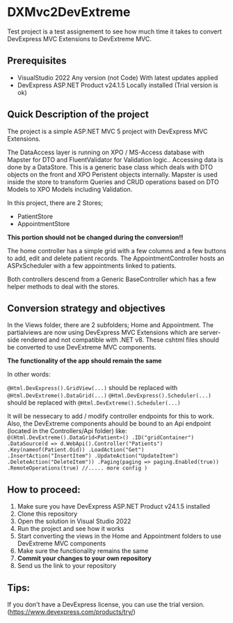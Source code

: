 # DXMvc2DevExtreme

Test project is a test assignement to see how much time it takes to convert DevExpress MVC Extensions to DevExtreme MVC.

## Prerequisites
- VisualStudio 2022 Any version (not Code) With latest updates applied
- DevExpress ASP.NET Product v24.1.5 Locally installed (Trial version is ok)

## Quick Description of the project
The project is a simple ASP.NET MVC 5 project with DevExpress MVC Extensions.

The DataAccess layer is running on XPO / MS-Access database with Mapster for DTO and FluentValidator for Validation logic..
Accessing data is done by a DataStore. This is a generic base class which deals with DTO objects on the front and XPO Peristent objects internally.
Mapster is used inside the store to transform Queries and CRUD operations based on DTO Models to XPO Models including Validation.

In this project, there are 2 Stores; 
- PatientStore
- AppointmentStore
 
**This portion should not be changed during the conversion!!**

The home controller has a simple grid with a few columns and a few buttons to add, edit and delete patient records.
The AppointmentController hosts an ASPxScheduler with a few appointments linked to patients.

Both controllers descend from a Generic BaseController which has a few helper methods to deal with the stores.

## Conversion strategy and objectives 
In the Views folder, there are 2 subfolders; Home and Appointment.
The partialviews are now using DevExpress MVC Extensions which are server-side rendered and not compatible with .NET v8.
These cshtml files should be converted to use DevExtreme MVC components. 

**The functionality of the app should remain the same**

In other words:

`@Html.DevExpress().GridView(...)` should be replaced with `@Html.DevExtreme().DataGrid(...)`
`@Html.DevExpress().Scheduler(...)` should be replaced with `@Html.DevExtreme().Scheduler(...)`

It will be nessecary to add / modify controller endpoints for this to work.
Also, the DevExtreme components ahould be bound to an Api endpoint (located in the Controllers/Api folder) like:
`
@(Html.DevExtreme().DataGrid<Patient>()
        .ID("gridContainer")
        .DataSource(d => d.WebApi().Controller("Patients")
            .Key(nameof(Patient.Oid))
            .LoadAction("Get")
            .InsertAction("InsertItem")
            .UpdateAction("UpdateItem")
            .DeleteAction("DeleteItem"))
        .Paging(paging => paging.Enabled(true))
        .RemoteOperations(true)
        //..... more config
)
`
## How to proceed:
1. Make sure you have DevExpress ASP.NET Product v24.1.5 installed
2. Clone this repository
3. Open the solution in Visual Studio 2022
4. Run the project and see how it works
5. Start converting the views in the Home and Appointment folders to use DevExtreme MVC components
6. Make sure the functionality remains the same
7. **Commit your changes to your own repository**
8. Send us the link to your repository


## Tips:
If you don't have a DevExpress license, you can use the trial version. (https://www.devexpress.com/products/try/)
